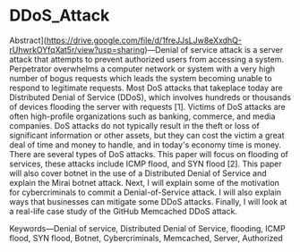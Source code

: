 # DDoS_Attack

Abstract](https://drive.google.com/file/d/1freJJsLJw8eXxdhQ-rUhwrkOYfqXat5r/view?usp=sharing)—Denial of service attack is a server attack that attempts to prevent authorized users from accessing a system. Perpetrator overwhelms a computer network or system with a very high number of bogus requests which leads the system becoming unable to respond to legitimate requests. Most DoS attacks that takeplace today are Distributed Denial of Service (DDoS), which involves hundreds or thousands of devices flooding the server with requests [1]. Victims of DoS attacks are often high-profile organizations such as banking, commerce, and media companies. DoS attacks do not typically result in the theft or loss of significant information or other assets, but they can cost the victim a great deal of time and money to handle, and in today's economy time is money. There are several types of DoS attacks. This paper will focus on flooding of services, these attacks include ICMP flood, and SYN flood [2]. This paper will also cover botnet in the use of a Distributed Denial of Service and explain the Mirai botnet attack. Next, I will explain some of the motivation for cybercriminals to commit a Denial-of-Service attack. I will also explain ways that businesses can mitigate some DDoS attacks. Finally, I will look at a real-life case study of the GitHub Memcached DDoS attack.


Keywords—Denial of service, Distributed  Denial  of  Service, flooding, ICMP   flood, SYN flood, Botnet, Cybercriminals, Memcached, Server, Authorized
